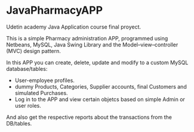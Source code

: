# JavaPharmacyAPP

Udetin academy Java Application course final proyect.

This is a simple Pharmacy administration APP, programmed using Netbeans, MySQL, Java Swing Library and the Model–view–controller (MVC) design pattern.

In this APP you can create, delete, update and modify to a custom MySQL database/tables:
* User-employee profiles.
* dummy Products, Categories, Supplier accounts, final Customers and simulated Purchases.
* Log in to the APP and view certain objetcs based on simple Admin or user roles.

And also get the respective reports about the transactions from the DB/tables.

